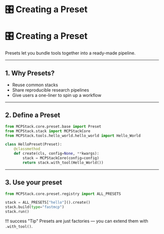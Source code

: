 # 🎛 Creating a Preset
# 🎛 Creating a Preset

Presets let you bundle tools together into a ready-made pipeline.

---

## 1. Why Presets?

- Reuse common stacks
- Share reproducible research pipelines
- Give users a one-liner to spin up a workflow

---

## 2. Define a Preset

```python
from MCPStack.core.preset.base import Preset
from MCPStack.stack import MCPStackCore
from MCPStack.tools.hello_world.hello_world import Hello_World

class HelloPreset(Preset):
    @classmethod
    def create(cls, config=None, **kwargs):
        stack = MCPStackCore(config=config)
        return stack.with_tool(Hello_World())
```

---

## 3. Use your preset

```python
from MCPStack.core.preset.registry import ALL_PRESETS

stack = ALL_PRESETS["hello"]().create()
stack.build(type="fastmcp")
stack.run()
```


!!! success "Tip"
    Presets are just factories — you can extend them with `.with_tool()`.
